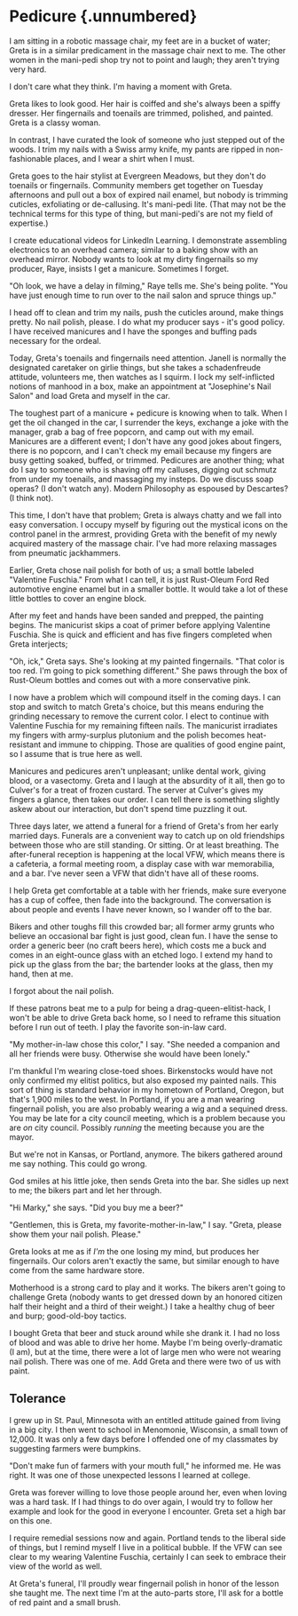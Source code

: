 # Pedicure {.unnumbered}

I am sitting in a robotic massage chair, my feet are in a bucket of water; Greta is in a similar predicament in the massage chair next to me. The other women in the mani-pedi shop try not to point and laugh; they aren't trying very hard.

I don't care what they think. I'm having a moment with Greta.

Greta likes to look good. Her hair is coiffed and she's always been a spiffy dresser. Her fingernails and toenails are trimmed, polished, and painted. Greta is a classy woman.

In contrast, I have curated the look of someone who just stepped out of the woods. I trim my nails with a Swiss army knife, my pants are ripped in non-fashionable places, and I wear a shirt when I must.

Greta goes to the hair stylist at Evergreen Meadows, but they don't do toenails or fingernails. Community members get together on Tuesday afternoons and pull out a box of expired nail enamel, but nobody is trimming cuticles, exfoliating or de-callusing. It's mani-pedi lite. (That may not be the technical terms for this type of thing, but mani-pedi's are not my field of expertise.)

I create educational videos for LinkedIn Learning. I demonstrate assembling electronics to an overhead camera; similar to a baking show with an overhead mirror. Nobody wants to look at my dirty fingernails so my producer, Raye, insists I get a manicure. Sometimes I forget.

"Oh look, we have a delay in filming," Raye tells me. She's being polite. "You have just enough time to run over to the nail salon and spruce things up."

I head off to clean and trim my nails, push the cuticles around, make things pretty. No nail polish, please. I do what my producer says - it's good policy. I have received manicures and I have the sponges and buffing pads necessary for the ordeal.

Today, Greta's toenails and fingernails need attention. Janell is normally the designated caretaker on girlie things, but she takes a schadenfreude attitude, volunteers me, then watches as I squirm. I lock my self-inflicted notions of manhood in a box, make an appointment at "Josephine's Nail Salon" and load Greta and myself in the car.

The toughest part of a manicure + pedicure is knowing when to talk. When I get the oil changed in the car, I surrender the keys, exchange a joke with the manager, grab a bag of free popcorn, and camp out with my email. Manicures are a different event; I don't have any good jokes about fingers, there is no popcorn, and I can't check my email because my fingers are busy getting soaked, buffed, or trimmed. Pedicures are another thing; what do I say to someone who is shaving off my calluses, digging out schmutz from under my toenails, and massaging my insteps. Do we discuss soap operas? (I don't watch any). Modern Philosophy as espoused by Descartes? (I think not).

This time, I don't have that problem; Greta is always chatty and we fall into easy conversation. I occupy myself by figuring out the mystical icons on the control panel in the armrest, providing Greta with the benefit of my newly acquired mastery of the massage chair. I've had more relaxing massages from pneumatic jackhammers.

Earlier, Greta chose nail polish for both of us; a small bottle labeled "Valentine Fuschia." From what I can tell, it is just Rust-Oleum Ford Red automotive engine enamel but in a smaller bottle. It would take a lot of these little bottles to cover an engine block.

After my feet and hands have been sanded and prepped, the painting begins. The manicurist skips a coat of primer before applying Valentine Fuschia. She is quick and efficient and has five fingers completed when Greta interjects;

"Oh, ick," Greta says. She's looking at my painted fingernails. "That color is too red. I'm going to pick something different." She paws through the box of Rust-Oleum bottles and comes out with a more conservative pink.

I now have a problem which will compound itself in the coming days. I can stop and switch to match Greta's choice, but this means enduring the grinding necessary to remove the current color. I elect to continue with Valentine Fuschia for my remaining fifteen nails. The manicurist irradiates my fingers with army-surplus plutonium and the polish becomes heat-resistant and immune to chipping. Those are qualities of good engine paint, so I assume that is true here as well.

Manicures and pedicures aren't unpleasant; unlike dental work, giving blood, or a vasectomy. Greta and I laugh at the absurdity of it all, then go to Culver's for a treat of frozen custard. The server at Culver's gives my fingers a glance, then takes our order. I can tell there is something slightly askew about our interaction, but don't spend time puzzling it out.

Three days later, we attend a funeral for a friend of Greta's from her early married days. Funerals are a convenient way to catch up on old friendships between those who are still standing. Or sitting. Or at least breathing. The after-funeral reception is happening at the local VFW, which means there is a cafeteria, a formal meeting room, a display case with war memorabilia, and a bar. I've never seen a VFW that didn't have all of these rooms.

I help Greta get comfortable at a table with her friends, make sure everyone has a cup of coffee, then fade into the background. The conversation is about people and events I have never known, so I wander off to the bar.

Bikers and other toughs fill this crowded bar; all former army grunts who believe an occasional bar fight is just good, clean fun. I have the sense to order a generic beer (no craft beers here), which costs me a buck and comes in an eight-ounce glass with an etched logo. I extend my hand to pick up the glass from the bar; the bartender looks at the glass, then my hand, then at me.

I forgot about the nail polish.

If these patrons beat me to a pulp for being a drag-queen-elitist-hack, I won't be able to drive Greta back home, so I need to reframe this situation before I run out of teeth. I play the favorite son-in-law card.

"My mother-in-law chose this color," I say. "She needed a companion and all her friends were busy. Otherwise she would have been lonely."

I'm thankful I'm wearing close-toed shoes. Birkenstocks would have not only confirmed my elitist politics, but also exposed my painted nails. This sort of thing is standard behavior in my hometown of Portland, Oregon, but that's 1,900 miles to the west. In Portland, if you are a man wearing fingernail polish, you are also probably wearing a wig and a sequined dress. You may be late for a city council meeting, which is a problem because you are *on* city council. Possibly *running* the meeting because you are the mayor.

But we're not in Kansas, or Portland, anymore. The bikers gathered around me say nothing. This could go wrong.

God smiles at his little joke, then sends Greta into the bar. She sidles up next to me; the bikers part and let her through.

"Hi Marky," she says. "Did you buy me a beer?"

"Gentlemen, this is Greta, my favorite-mother-in-law," I say. "Greta, please show them your nail polish. Please."

Greta looks at me as if *I'm* the one losing my mind, but produces her fingernails. Our colors aren't exactly the same, but similar enough to have come from the same hardware store.

Motherhood is a strong card to play and it works. The bikers aren't going to challenge Greta (nobody wants to get dressed down by an honored citizen half their height and a third of their weight.) I take a healthy chug of beer and burp; good-old-boy tactics.

I bought Greta that beer and stuck around while she drank it. I had no loss of blood and was able to drive her home. Maybe I'm being overly-dramatic (I am), but at the time, there were a lot of large men who were not wearing nail polish. There was one of me. Add Greta and there were two of us with paint.

## Tolerance

I grew up in St. Paul, Minnesota with an entitled attitude gained from living in a big city. I then went to school in Menomonie, Wisconsin, a small town of 12,000. It was only a few days before I offended one of my classmates by suggesting farmers were bumpkins.

"Don't make fun of farmers with your mouth full," he informed me. He was right. It was one of those unexpected lessons I learned at college.

Greta was forever willing to love those people around her, even when loving was a hard task. If I had things to do over again, I would try to follow her example and look for the good in everyone I encounter. Greta set a high bar on this one.

I require remedial sessions now and again. Portland tends to the liberal side of things, but I remind myself I live in a political bubble. If the VFW can see clear to my wearing Valentine Fuschia, certainly I can seek to embrace their view of the world as well.

At Greta's funeral, I'll proudly wear fingernail polish in honor of the lesson she taught me. The next time I'm at the auto-parts store, I'll ask for a bottle of red paint and a small brush.
